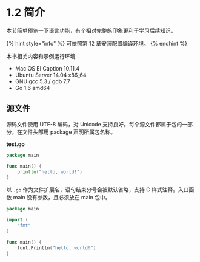 # 1.2 简介

本节简单预览一下语言功能，有个相对完整的印象更利于学习后续知识。

{% hint style="info" %}
可依照第 12 章安装配置编译环境。
{% endhint %}

本书相关内容和示例运行环境：

* Mac OS EI Caption 10.11.4
* Ubuntu Server 14.04 x86\_64
* GNU gcc 5.3 / gdb 7.7
* Go 1.6 amd64

## 源文件

源码文件使用 UTF-8 编码，对 Unicode 支持良好。每个源文件都属于包的一部分，在文件头部用 package 声明所属包名称。

**test.go**

```go
package main

func main() {
    println("hello, world!")
}
```

以 `.go` 作为文件扩展名，语句结束分号会被默认省略，支持 C 样式注释。入口函数 main 没有参数，且必须放在 main 包中。

```go
package main

import (
    "fmt"
)

func main() {
    funt.Println("hello, world!")
}
```
